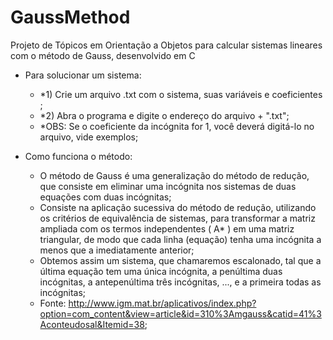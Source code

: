 ﻿# GaussMethod
Projeto de Tópicos em Orientação a Objetos para calcular sistemas lineares com o método de Gauss, desenvolvido em C


- Para solucionar um sistema:
   - *1) Crie um arquivo .txt com o sistema, suas variáveis e coeficientes ;
   - *2) Abra o programa e digite o endereço do arquivo + ".txt";
   - *OBS: Se o coeficiente da incógnita for 1, você deverá digitá-lo no arquivo, vide exemplos;
   
   
- Como funciona o método:
    - O método de Gauss é uma generalização do método de redução, que consiste em eliminar uma incógnita nos sistemas de duas equações com duas incógnitas;
    - Consiste na aplicação sucessiva do método de redução, utilizando os critérios de equivalência de sistemas, para transformar a matriz ampliada com os termos independentes ( A* ) em uma matriz triangular, de modo que cada linha (equação) tenha uma incógnita a menos que a imediatamente anterior;
    - Obtemos assim um sistema, que chamaremos escalonado, tal que a última equação tem  uma única incógnita, a penúltima duas incógnitas, a antepenúltima três incógnitas, ...,  e a primeira todas as incógnitas;
    - Fonte: http://www.igm.mat.br/aplicativos/index.php?option=com_content&view=article&id=310%3Amgauss&catid=41%3Aconteudosal&Itemid=38;
